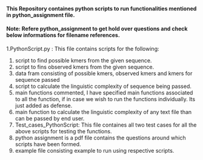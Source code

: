 #### This Repository containes python scripts to run functionalities mentioned in python_assignment file. 
#### Note: Refere python_assignment to get hold over questions and check below informations for filename references.

1.PythonScript.py : This file contains scripts for the following:
  1. script to find possible kmers from the given sequence.
  2. script to fins observed kmers from the given sequence.
  3. data fram consisting of possible kmers, observed kmers and kmers for sequence passed
  4. script to calculate the linguistic complexity of sequence being passed.
  5. main functions commented, I have specified main functions associated to all the function, if in case we wish to run the functions individually. Its just added as defense.
  6. main function to calculate the linguistic complexity of any text file than can be passed by end user.
2. Test_cases_PythonScript: This file containes all two test cases for all the above scripts for testing the functions.
3. python assignment is a pdf file contains the questions around which scripts have been formed.
4. example file consisting example to run using respective scripts.
